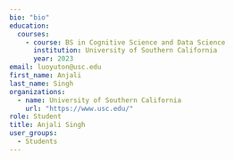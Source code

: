 ```yaml
---
bio: "bio"
education:
  courses:
    - course: BS in Cognitive Science and Data Science
      institution: University of Southern California
      year: 2023
email: luoyuton@usc.edu
first_name: Anjali
last_name: Singh
organizations:
  - name: University of Southern California
    url: "https://www.usc.edu/"
role: Student
title: Anjali Singh
user_groups:
  - Students
---
```

